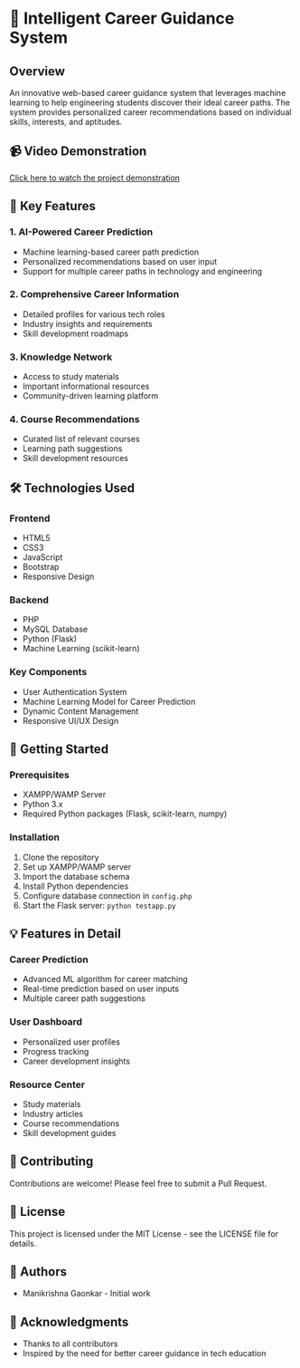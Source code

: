 # 🎯 Intelligent Career Guidance System

## Overview
An innovative web-based career guidance system that leverages machine learning to help engineering students discover their ideal career paths. The system provides personalized career recommendations based on individual skills, interests, and aptitudes.

## 📹 Video Demonstration
[Click here to watch the project demonstration](https://drive.google.com/file/d/1ksFpu1FplU0unO0VutrVyRg7HeRLsgwP/view?usp=sharing)

## 🌟 Key Features

### 1. AI-Powered Career Prediction
- Machine learning-based career path prediction
- Personalized recommendations based on user input
- Support for multiple career paths in technology and engineering

### 2. Comprehensive Career Information
- Detailed profiles for various tech roles
- Industry insights and requirements
- Skill development roadmaps

### 3. Knowledge Network
- Access to study materials
- Important informational resources
- Community-driven learning platform

### 4. Course Recommendations
- Curated list of relevant courses
- Learning path suggestions
- Skill development resources

## 🛠️ Technologies Used

### Frontend
- HTML5
- CSS3
- JavaScript
- Bootstrap
- Responsive Design

### Backend
- PHP
- MySQL Database
- Python (Flask)
- Machine Learning (scikit-learn)

### Key Components
- User Authentication System
- Machine Learning Model for Career Prediction
- Dynamic Content Management
- Responsive UI/UX Design

## 🚀 Getting Started

### Prerequisites
- XAMPP/WAMP Server
- Python 3.x
- Required Python packages (Flask, scikit-learn, numpy)

### Installation
1. Clone the repository
2. Set up XAMPP/WAMP server
3. Import the database schema
4. Install Python dependencies
5. Configure database connection in `config.php`
6. Start the Flask server: `python testapp.py`

## 💡 Features in Detail

### Career Prediction
- Advanced ML algorithm for career matching
- Real-time prediction based on user inputs
- Multiple career path suggestions

### User Dashboard
- Personalized user profiles
- Progress tracking
- Career development insights

### Resource Center
- Study materials
- Industry articles
- Course recommendations
- Skill development guides

## 🤝 Contributing
Contributions are welcome! Please feel free to submit a Pull Request.

## 📝 License
This project is licensed under the MIT License - see the LICENSE file for details.

## 👥 Authors
- Manikrishna Gaonkar - Initial work

## 🙏 Acknowledgments
- Thanks to all contributors
- Inspired by the need for better career guidance in tech education
